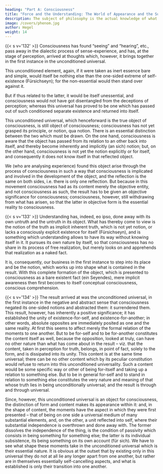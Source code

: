 ```yaml
---
heading: "Part A: Consciousness"
title: "Force and the Understanding: The World of Appearance and the Supersensible World"
description: The subject of philosophy is the actual knowledge of what truly is.
image: /covers/phenom.jpg
author: Hegel
weight: 14
---
```



{{< s v='132' >}} Consciousness has found “seeing” and “hearing”, etc., pass away in the dialectic process of sense-experience, and has, at the stage of perception, arrived at thoughts which, however, it brings together in the first instance in the unconditioned universal. 

This unconditioned element, again, if it were taken as inert essence bare and simple, would itself be nothing else than the one-sided extreme of self-existence (Fürsichseyn); for the non-essential would then stand over against it. 

But if thus related to the latter, it would be itself unessential, and consciousness would not have got disentangled from the deceptions of perception; whereas this universal has proved to be one which has passed out of such conditioned separate existence and returned into itself.

This unconditioned universal, which henceforward is the true object of consciousness, is still object of consciousness; consciousness has not yet grasped its principle, or notion, qua notion. There is an essential distinction between the two which must be drawn. On the one hand, consciousness is aware that the object has passed from its relation to an other back into itself, and thereby become inherently and implicitly (an sich) notion; but, on the other hand, consciousness is not yet the notion explicitly or for itself, and consequently it does not know itself in that reflected object. 

We (who are analysing experience) found this object arise through the process of consciousness in such a way that consciousness is implicated and involved in the development of the object, and the reflection is the same on both sides, i.e. there is only one reflection. But because in this movement consciousness had as its content merely the objective entity, and not consciousness as such, the result has to be given an objective significance for consciousness; consciousness, however, still withdrawing from what has arisen, so that the latter in objective form is the essential reality to consciousness.


{{< s v='133' >}} Understanding has, indeed, eo ipso, done away with its own untruth and the untruth in its object. What has thereby come to view is the notion of the truth as implicit inherent truth, which is not yet notion, or lacks a consciously explicit existence for itself (Fürsichseyn), and is something which understanding allows to have its way without knowing itself in it. It pursues its own nature by itself, so that consciousness has no share in its process of free realization, but merely looks on and apprehends that realization as a naked fact. 

It is, consequently, our business in the first instance to step into its place and be the notion, which works up into shape what is contained in the result. With this complete formation of the object, which is presented to consciousness as a bare existent fact (ein Seyendes), mere implicit awareness then first becomes to itself conceptual consciousness, conscious comprehension.


{{< s v='134' >}} The result arrived at was the unconditioned universal, in the first instance in the negative and abstract sense that consciousness negated its one-sided notions and abstracted them: it surrendered them. This result, however, has inherently a positive significance; it has established the unity of existence-for-self, and existence-for-another; in other words, absolute opposites are immediately posited as one and the same reality. At first this seems to affect merely the formal relation of the moments to one another. But to be for-self and to be for-another constitutes the content itself as well, because the opposition, looked at truly, can have no other nature than what has come about in the result – viz. that the content, taken in perception for truth, belongs, in point of fact, solely to the form, and is dissipated into its unity. This content is at the same time universal; there can be no other content which by its peculiar constitution would refuse to return into this unconditioned universality. Such a content would be some specific way or other of being for-itself and taking up a relation to something else. But to be in general for-self and to stand in relation to something else constitutes the very nature and meaning of that whose truth lies in being unconditionally universal; and the result is through and through universal.

<!-- Φ 135.  -->

Since, however, this unconditioned universal is an object for consciousness, the distinction of form and content makes its appearance within it: and, in the shape of content, the moments have the aspect in which they were first presented – that of being on one side a universal medium of many substantial elements, and, on the other, a unit reflected into self, where their substantial independence is overthrown and done away with. The former dissolves the independence of the thing, is the condition of passivity which consists in being something for something else; the latter is its individual subsistence, its being something on its own account (für sich). We have to see what shape these moments take in the unconditioned universal which is their essential nature. It is obvious at the outset that by existing only in this universal they do not at all lie any longer apart from one another, but rather are in themselves essentially self-cancelling aspects, and what is established is only their transition into one another.

